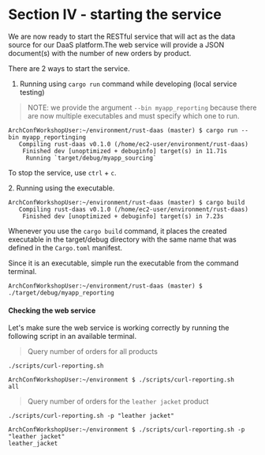 # Section IV - starting the service

We are now ready to start the RESTful service that will act as the data source for our DaaS platform.The web service will provide a JSON document(s) with the number of new orders by product.

&#x20;There are 2 ways to start the service.

1. Running using `cargo run` command while developing (local service testing)

> NOTE: we provide the argument `--bin myapp_reporting` because there are now multiple executables and must specify which one to run.

```
ArchConfWorkshopUser:~/environment/rust-daas (master) $ cargo run --bin myapp_reportinging
   Compiling rust-daas v0.1.0 (/home/ec2-user/environment/rust-daas)
    Finished dev [unoptimized + debuginfo] target(s) in 11.71s
     Running `target/debug/myapp_sourcing`
```

To stop the service, use `ctrl` + `c`.

&#x20;  2\. Running using the executable.

```
ArchConfWorkshopUser:~/environment/rust-daas (master) $ cargo build
   Compiling rust-daas v0.1.0 (/home/ec2-user/environment/rust-daas)
    Finished dev [unoptimized + debuginfo] target(s) in 7.23s
```

Whenever you use the `cargo build` command, it places the created executable in the target/debug directory with the same name that was defined in the `Cargo.toml` manifest.

Since it is an executable, simple run the executable from the command terminal.

```
ArchConfWorkshopUser:~/environment/rust-daas (master) $ ./target/debug/myapp_reporting 
```

#### Checking the web service

Let's make sure the web service is working correctly by running the following script in an available terminal.

> Query number of orders for all products

```
./scripts/curl-reporting.sh
```

```
ArchConfWorkshopUser:~/environment $ ./scripts/curl-reporting.sh
all
```

> Query number of orders for the `leather jacket` product

```
./scripts/curl-reporting.sh -p "leather jacket"
```

```
ArchConfWorkshopUser:~/environment $ ./scripts/curl-reporting.sh -p "leather jacket"
leather_jacket
```

